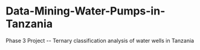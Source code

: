 # Data-Mining-Water-Pumps-in-Tanzania
Phase 3 Project -- Ternary classification analysis of water wells in Tanzania
